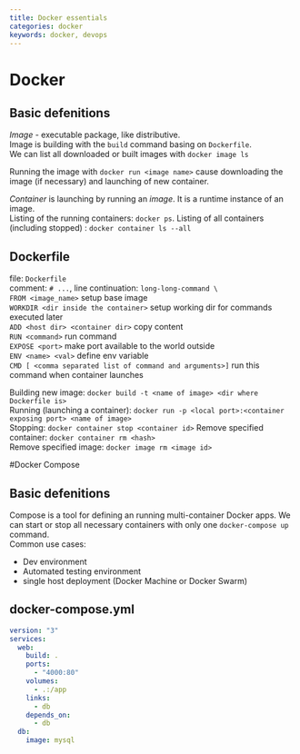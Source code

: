 ```yaml
---
title: Docker essentials
categories: docker
keywords: docker, devops
---
```

# Docker
## Basic defenitions
*Image* - executable package, like distributive.  
Image is building with the `build` command basing on `Dockerfile`.   
We can list all downloaded or built images with `docker image ls`  

Running the image with `docker run <image name>` cause downloading the image (if necessary) and launching of new container.

*Container* is launching by running an *image*. It is a runtime instance of an image.   
Listing of the running containers: `docker ps`.
Listing of all containers (including stopped) : `docker container ls --all`  

## Dockerfile
file: `Dockerfile`  
comment: `# ...`, line continuation: `long-long-command \ `  
`FROM <image_name>`  setup base image  
`WORKDIR <dir inside the container>` setup working dir for commands executed later  
`ADD <host dir> <container dir>` copy content  
`RUN <command>` run command  
`EXPOSE <port>` make port available to the world outside   
`ENV <name> <val>` define env variable  
`CMD [ <comma separated list of command and arguments>]` run this command when container launches  

Building new image: `docker build -t <name of image> <dir where Dockerfile is>`  
Running (launching a container): `docker run -p <local port>:<container exposing port> <name of image>`  
Stopping: `docker container stop <container id>`
Remove specified container: `docker container rm <hash>`  
Remove specified image: `docker image rm <image id>`

#Docker Compose
## Basic defenitions
Compose is a tool for defining an running multi-container Docker apps. We can start or stop all necessary containers with only one `docker-compose up` command.  
Common use cases:
* Dev environment
* Automated testing environment
* single host deployment (Docker Machine or Docker Swarm)
## docker-compose.yml
```yml
version: "3"
services:
  web:
    build: .
    ports:
      - "4000:80"
    volumes:
      - .:/app
    links:
      - db
    depends_on:
      - db
  db:
    image: mysql
```
